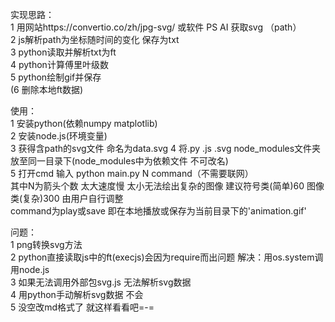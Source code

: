 实现思路：  
1 用网站https://convertio.co/zh/jpg-svg/ 或软件 PS AI 获取svg （path）   
2 js解析path为坐标随时间的变化 保存为txt    
3 python读取并解析txt为ft   
4 python计算傅里叶级数  
5 python绘制gif并保存  
(6 删除本地ft数据)   
 
使用：  
1 安装python(依赖numpy matplotlib)  
2 安装node.js(环境变量)  
3 获得含path的svg文件 命名为data.svg 
4 将.py .js .svg node_modules文件夹 放至同一目录下(node_modules中为依赖文件 不可改名)      
5 打开cmd 输入 python main.py N command（不需要联网）  
其中N为箭头个数 太大速度慢 太小无法绘出复杂的图像 建议符号类(简单)60 图像类(复杂)300 由用户自行调整    
command为play或save 即在本地播放或保存为当前目录下的'animation.gif'        

问题：  
1 png转换svg方法    
2 python直接读取js中的ft(execjs)会因为require而出问题       解决：用os.system调用node.js    
3 如果无法调用外部包svg.js 无法解析svg数据      
4 用python手动解析svg数据  不会      
5 没空改md格式了 就这样看看吧=-=  